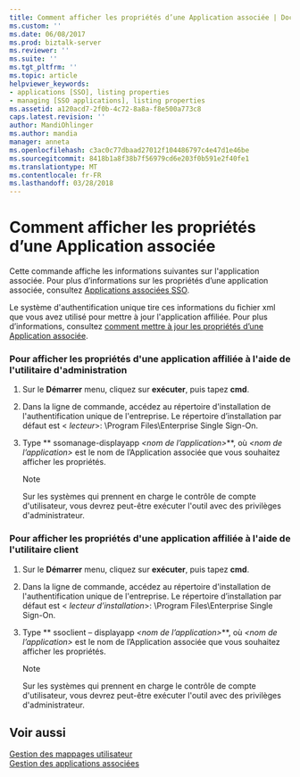 ```yaml
---
title: Comment afficher les propriétés d’une Application associée | Documents Microsoft
ms.custom: ''
ms.date: 06/08/2017
ms.prod: biztalk-server
ms.reviewer: ''
ms.suite: ''
ms.tgt_pltfrm: ''
ms.topic: article
helpviewer_keywords:
- applications [SSO], listing properties
- managing [SSO applications], listing properties
ms.assetid: a120acd7-2f0b-4c72-8a8a-f8e500a773c8
caps.latest.revision: ''
author: MandiOhlinger
ms.author: mandia
manager: anneta
ms.openlocfilehash: c3ac0c77dbaad27012f104486797c4e47d1e46be
ms.sourcegitcommit: 8418b1a8f38b7f56979cd6e203f0b591e2f40fe1
ms.translationtype: MT
ms.contentlocale: fr-FR
ms.lasthandoff: 03/28/2018
---
```

# <a name="how-to-list-the-properties-of-an-affiliate-application"></a>Comment afficher les propriétés d’une Application associée
Cette commande affiche les informations suivantes sur l'application associée. Pour plus d’informations sur les propriétés d’une application associée, consultez [Applications associées SSO](../core/sso-affiliate-applications.md).  
  
 Le système d'authentification unique tire ces informations du fichier xml que vous avez utilisé pour mettre à jour l'application affiliée. Pour plus d’informations, consultez [comment mettre à jour les propriétés d’une Application associée](../core/how-to-update-the-properties-of-an-affiliate-application.md).  
  
### <a name="to-display-the-properties-of-an-affiliate-application-using-the-administration-utility"></a>Pour afficher les propriétés d'une application affiliée à l'aide de l'utilitaire d'administration  
  
1.  Sur le **Démarrer** menu, cliquez sur **exécuter**, puis tapez **cmd**.  
  
2.  Dans la ligne de commande, accédez au répertoire d'installation de l'authentification unique de l'entreprise. Le répertoire d’installation par défaut est \< *lecteur*\>: \Program Files\Enterprise Single Sign-On.  
  
3.  Type ** ssomanage-displayapp *\<nom de l’application\>***, où *\<nom de l’application\>* est le nom de l’Application associée que vous souhaitez afficher les propriétés.  
  
    > [!NOTE]
    >  Sur les systèmes qui prennent en charge le contrôle de compte d'utilisateur, vous devrez peut-être exécuter l'outil avec des privilèges d'administrateur.  
  
### <a name="to-display-the-properties-of-an-affiliate-application-using-the-client-utility"></a>Pour afficher les propriétés d'une application affiliée à l'aide de l'utilitaire client  
  
1.  Sur le **Démarrer** menu, cliquez sur **exécuter**, puis tapez **cmd**.  
  
2.  Dans la ligne de commande, accédez au répertoire d'installation de l'authentification unique de l'entreprise. Le répertoire d’installation par défaut est \< *lecteur d’installation*\>: \Program Files\Enterprise Single Sign-On.  
  
3.  Type ** ssoclient – displayapp *\<nom de l’application\>***, où *\<nom de l’application\>* est le nom de l’Application associée que vous souhaitez afficher les propriétés.  
  
    > [!NOTE]
    >  Sur les systèmes qui prennent en charge le contrôle de compte d'utilisateur, vous devrez peut-être exécuter l'outil avec des privilèges d'administrateur.  
  
## <a name="see-also"></a>Voir aussi  
 [Gestion des mappages utilisateur](../core/managing-user-mappings.md)   
 [Gestion des applications associées](../core/managing-affiliate-applications.md)